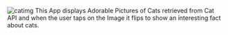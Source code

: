 ![catimg](https://github.com/user-attachments/assets/3bb25f77-9fff-482e-9efb-c934f5609dbb)
This App displays Adorable Pictures of Cats retrieved from Cat API and when the user taps on the Image it flips to show an interesting fact about cats.
